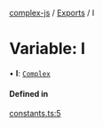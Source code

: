 [complex-js](../README.md) / [Exports](../modules.md) / I

# Variable: I

• **I**: [`Complex`](../classes/Complex.md)

#### Defined in

[constants.ts:5](https://github.com/patrickroberts/complex/blob/master/src/constants.ts#L5)
